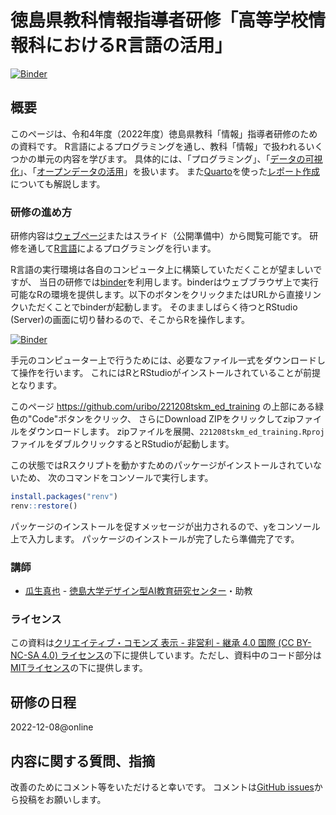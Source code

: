 # 徳島県教科情報指導者研修「高等学校情報科におけるR言語の活用」

[![Binder](https://mybinder.org/badge_logo.svg)](https://mybinder.org/v2/gh/uribo/221208tskm_ed_training/main?urlpath=rstudio)

## 概要

このページは、令和4年度（2022年度）徳島県教科「情報」指導者研修のための資料です。 R言語によるプログラミングを通し、教科「情報」で扱われるいくつかの単元の内容を学びます。 具体的には、「プログラミング」、「[データの可視化](https://uribo.github.io/221208tskm_ed_training/plot.html)」、「[オープンデータの活用](https://uribo.github.io/221208tskm_ed_training/shelter.html)」を扱います。 また[Quarto](https://quarto.org)を使った[レポート作成](https://uribo.github.io/221208tskm_ed_training/report.html)についても解説します。

### 研修の進め方

研修内容は[ウェブページ](https://uribo.github.io/221208tskm_ed_training/)またはスライド（公開準備中）から閲覧可能です。 研修を通して[R言語](https://cran.r-project.org)によるプログラミングを行います。

R言語の実行環境は各自のコンピュータ上に構築していただくことが望ましいですが、 当日の研修では[binder](https://mybinder.org)を利用します。binderはウェブブラウザ上で実行可能なRの環境を提供します。以下のボタンをクリックまたはURLから直接リンクいただくことでbinderが起動します。 そのまましばらく待つとRStudio (Server)の画面に切り替わるので、そこからRを操作します。

[![Binder](https://mybinder.org/badge_logo.svg)](https://mybinder.org/v2/gh/uribo/221208tskm_ed_training/main?urlpath=rstudio)

手元のコンピューター上で行うためには、必要なファイル一式をダウンロードして操作を行います。
これにはRとRStudioがインストールされていることが前提となります。

このページ https://github.com/uribo/221208tskm_ed_training の上部にある緑色の"Code"ボタンをクリック、 さらにDownload ZIPをクリックしてzipファイルをダウンロードします。 zipファイルを展開、`221208tskm_ed_training.Rproj`ファイルをダブルクリックするとRStudioが起動します。

この状態ではRスクリプトを動かすためのパッケージがインストールされていないため、 次のコマンドをコンソールで実行します。

``` r
install.packages("renv")
renv::restore()
```

パッケージのインストールを促すメッセージが出力されるので、`y`をコンソール上で入力します。 パッケージのインストールが完了したら準備完了です。


### 講師

- [瓜生真也](http://github.com/uribo) - [徳島大学デザイン型AI教育研究センター](https://www.tokushima-u.ac.jp/ai/)・助教

### ライセンス

この資料は[クリエイティブ・コモンズ 表示 - 非営利 - 継承 4.0 国際 (CC BY-NC-SA 4.0) ライセンス](https://creativecommons.org/licenses/by-nc-sa/4.0/deed.ja)の下に提供しています。ただし、資料中のコード部分は[MITライセンス](https://opensource.org/licenses/MIT)の下に提供します。

## 研修の日程

2022-12-08\@online

## 内容に関する質問、指摘

改善のためにコメント等をいただけると幸いです。 コメントは[GitHub issues](https://github.com/uribo/221208tskm_ed_training/issues/new)から投稿をお願いします。
